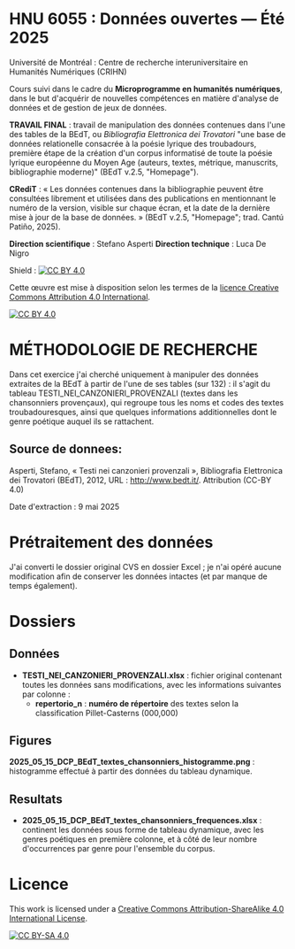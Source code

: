 # HNU 6055 : Données ouvertes — Été 2025
Université de Montréal : Centre de recherche interuniversitaire en Humanités Numériques (CRIHN)

Cours suivi dans le cadre du **Microprogramme en humanités numériques**, dans le but d'acquérir de nouvelles compétences en matière d'analyse de données et de gestion de jeux de données.

**TRAVAIL FINAL** : travail de manipulation des données contenues dans l'une des tables de la BEdT, ou _Bibliografia Elettronica dei Trovatori_ "une base de données relationelle consacrée à la poésie lyrique des troubadours, première étape de la création d'un corpus informatisé de toute la poésie lyrique européenne du Moyen Age (auteurs, textes, métrique, manuscrits, bibliographie moderne)" (BEdT v.2.5, "Homepage").

**CRediT** : « Les données contenues dans la bibliographie peuvent être consultées librement et utilisées dans des publications en mentionnant le numéro de la version, visible sur chaque écran, et la date de la dernière mise à jour de la base de données. » (BEdT v.2.5, "Homepage"; trad. Cantú Patiño, 2025).

**Direction scientifique** : Stefano Asperti
**Direction technique** : Luca De Nigro

Shield : [![CC BY 4.0][cc-by-shield]][cc-by]

Cette œuvre est mise à disposition selon les termes de la
[licence Creative Commons Attribution 4.0 International][cc-by].

[![CC BY 4.0][cc-by-image]][cc-by]

[cc-by]: https://creativecommons.org/licenses/by/4.0/deed.fr
[cc-by-image]: https://i.creativecommons.org/l/by/4.0/88x31.png
[cc-by-shield]: https://img.shields.io/badge/License-CC%20BY%204.0-lightgrey.svg

# MÉTHODOLOGIE DE RECHERCHE
Dans cet exercice j'ai cherché uniquement à manipuler des données extraites de la BEdT à partir de l'une de ses tables (sur 132) : il s'agit du tableau TESTI_NEI_CANZONIERI_PROVENZALI (textes dans les chansonniers provençaux), qui regroupe tous les noms et codes des textes troubadouresques, ainsi que quelques informations additionnelles dont le genre poétique auquel ils se rattachent. 

## Source de donnees:
Asperti, Stefano, « Testi nei canzonieri provenzali », Bibliografia Elettronica dei Trovatori (BEdT), 2012, URL : http://www.bedt.it/. Attribution (CC-BY 4.0)

Date d'extraction : 9 mai 2025

# Prétraitement des données

J'ai converti le dossier original CVS en dossier Excel ; je n'ai opéré aucune modification afin de conserver les données intactes (et par manque de temps également).

# Dossiers

## Données
- **TESTI_NEI_CANZONIERI_PROVENZALI.xlsx** : fichier original contenant toutes les données sans modifications, avec les informations suivantes par colonne :
  - **repertorio_n** : **numéro de répertoire** des textes selon la classification Pillet-Casterns (000,000)

## Figures
**2025_05_15_DCP_BEdT_textes_chansonniers_histogramme.png** : histogramme effectué à partir des données du tableau dynamique.

## Resultats
- **2025_05_15_DCP_BEdT_textes_chansonniers_frequences.xlsx** : continent les données sous forme de tableau dynamique, avec les genres poétiques en première colonne, et à côté de leur nombre d'occurrences par genre pour l'ensemble du corpus.

# Licence

This work is licensed under a
[Creative Commons Attribution-ShareAlike 4.0 International License][cc-by-sa].

[![CC BY-SA 4.0][cc-by-sa-image]][cc-by-sa]

[cc-by-sa]: http://creativecommons.org/licenses/by-sa/4.0/
[cc-by-sa-image]: https://licensebuttons.net/l/by-sa/4.0/88x31.png
[cc-by-sa-shield]: https://img.shields.io/badge/License-CC%20BY--SA%204.0-lightgrey.svg
